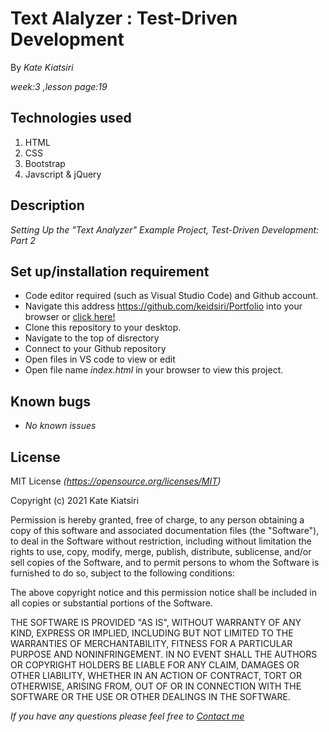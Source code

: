 # Text Alalyzer : Test-Driven Development

By _Kate Kiatsiri_

_week:3 ,lesson page:19_

## Technologies used
  1. HTML
  2. CSS
  3. Bootstrap
  4. Javscript & jQuery

## Description
_Setting Up the "Text Analyzer" Example Project,
Test-Driven Development: Part 2_

## Set up/installation requirement
* Code editor required (such as Visual Studio Code) and Github account.
* Navigate this address https://github.com/keidsiri/Portfolio into your browser or 
<a href="https://github.com/keidsiri/Portfolio"> click here! </a>
* Clone this repository to your desktop.
* Navigate to the top of disrectory
* Connect to your Github repository
* Open files in VS code to view or edit
* Open file name _index.html_ in your browser to view this project.


## Known bugs
* _No known issues_

## License
MIT License _(https://opensource.org/licenses/MIT)_

Copyright (c) 2021 Kate Kiatsiri

Permission is hereby granted, free of charge, to any person obtaining a copy
of this software and associated documentation files (the "Software"), to deal
in the Software without restriction, including without limitation the rights
to use, copy, modify, merge, publish, distribute, sublicense, and/or sell
copies of the Software, and to permit persons to whom the Software is
furnished to do so, subject to the following conditions:

The above copyright notice and this permission notice shall be included in all
copies or substantial portions of the Software.

THE SOFTWARE IS PROVIDED "AS IS", WITHOUT WARRANTY OF ANY KIND, EXPRESS OR
IMPLIED, INCLUDING BUT NOT LIMITED TO THE WARRANTIES OF MERCHANTABILITY,
FITNESS FOR A PARTICULAR PURPOSE AND NONINFRINGEMENT. IN NO EVENT SHALL THE
AUTHORS OR COPYRIGHT HOLDERS BE LIABLE FOR ANY CLAIM, DAMAGES OR OTHER
LIABILITY, WHETHER IN AN ACTION OF CONTRACT, TORT OR OTHERWISE, ARISING FROM,
OUT OF OR IN CONNECTION WITH THE SOFTWARE OR THE USE OR OTHER DEALINGS IN THE
SOFTWARE.

_If you have any questions please feel free to [Contact me](mailto:keidsiri@gmail.com)_